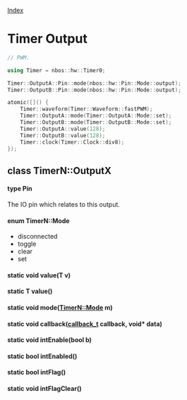 [Index](../../index.hpp.md#index)

# Timer Output

```c++
// PWM.

using Timer = nbos::hw::Timer0;

Timer::OutputA::Pin::mode(nbos::hw::Pin::Mode::output);
Timer::OutputB::Pin::mode(nbos::hw::Pin::Mode::output);

atomic([]() {
    Timer::waveform(Timer::Waveform::fastPWM);
    Timer::OutputA::mode(Timer::OutputA::Mode::set);
    Timer::OutputB::mode(Timer::OutputB::Mode::set);
    Timer::OutputA::value(128);
    Timer::OutputB::value(128);
    Timer::clock(Timer::Clock::div8);
});
```

## class TimerN::OutputX

#### type Pin
The IO pin which relates to this output.

#### enum TimerN::Mode
* disconnected
* toggle
* clear
* set

#### static void value(T v)

#### static T value()

#### static void mode([TimerN::Mode](output.hpp.md#enum-timernmode) m)

#### static void callback([callback_t](../type.hpp.md#using-callbackt--void-void) callback, void\* data)

#### static void intEnable(bool b)

#### static bool intEnabled()

#### static bool intFlag()

#### static void intFlagClear()
